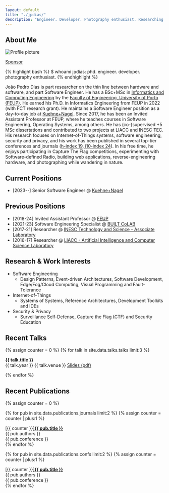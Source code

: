 ```yaml
---
layout: default
title: "./jpdias/"
description: "Engineer. Developer. Photography enthusiast. Researching on the thin line between hardware and software."
---
```


## About Me

<img class="profile-picture" src="images/profile.png" alt="Profile picture">

<a href="https://github.com/sponsors/jpdias" target="blank" class="sponsor sponsor-button"><i class="ri-heart-2-line"></i> Sponsor<a/>

{% highlight bash %}
$ whoami
jpdias: phd. engineer. developer. photography enthusiast.
{% endhighlight %}

João Pedro Dias is part researcher on the thin line between hardware and software, and part Software Engineer. He has a BSc+MSc in [Informatics and Computing Engineering](https://sigarra.up.pt/feup/en/cur_geral.cur_view?pv_ano_lectivo=2018&pv_origem=CUR&pv_tipo_cur_sigla=MI&pv_curso_id=742) by the [Faculty of Engineering, University of Porto (FEUP)](https://sigarra.up.pt/feup/en/WEB_PAGE.INICIAL). He earned his Ph.D. in Informatics Engineering from FEUP in 2022 (with FCT research grant). He maintains a Software Engineer position as a day-to-day job at [Kuehne+Nagel](https://kuehne-nagel.com/). Since 2017, he has been an Invited Assistant Professor at FEUP, where he teaches courses in Software Engineering, Operating Systems, among others. He has (co-)supervised  +5 MSc dissertations and contributed to two projects at LIACC and INESC TEC. His research focuses on Internet-of-Things systems, software engineering, security and privacy, and his work has been published in several top-tier conferences and journals ([h-index 19, i10-index 24](https://scholar.google.com/citations?user=sQ2vKI0AAAAJ)). In his free time, he enjoys participating in Capture The Flag competitions, experimenting with Software-defined Radio, building web applications, reverse-engineering hardware, and photographing while wandering in nature.

## Current Positions

- [2023--] Senior Software Engineer @ [Kuehne+Nagel](https://kuehne-nagel.com)


## Previous Positions

- [2018-24] Invited Assistant Professor @ [FEUP](https://sigarra.up.pt/feup/en/WEB_PAGE.INICIAL)
- [2021-23] Software Engineering Specialist @ [BUILT CoLAB](https://builtcolab.pt/)
- [2017-21] Researcher @ [INESC Technology and Science - Associate Laboratory](https://www.inesctec.pt/en)
- [2016-17] Researcher @ [LIACC - Artificial Intelligence and Computer Science Laboratory](https://liacc.fe.up.pt/)

## Research & Work Interests

- Software Engineering
  - Design Patterns, Event-driven Architectures, Software Development, Edge/Fog/Cloud Computing, Visual Programming and Fault-Tolerance
- Internet-of-Things
  - Systems of Systems, Reference Architectures, Development Toolkits and IDEs
- Security & Privacy
  - Surveillance Self-Defense, Capture the Flag (CTF) and Security Education

## Recent Talks

{% assign counter = 0 %}
{% for talk in site.data.talks.talks limit:3 %}

<article class="talk-item">
    <div class="talk-title"><span><i class="ri-presentation-fill"></i> </span><b>{{ talk.title }}</b><br></div>
    <div>
        <span><i class="ri-calendar-schedule-fill"></i> {{ talk.year }}</span>
        <span><i class="ri-tent-fill"></i> {{ talk.venue }}</span>
        <span><a href="{{ talk.slides }}" target="_blank" rel="noopener noreferrer"><i class="ri-file-download-fill"></i> Slides (pdf)</a></span>
    </div>
   
</article>

{% endfor %}

## Recent Publications

{% assign counter = 0 %}

{% for pub in site.data.publications.journals limit:2 %}
{% assign counter = counter | plus:1 %}
<div class="pub-item">
<div class="pub-title"><span>[{{ counter }}]</span><a href="{{ pub.url }}" target="_blank"><b>{{ pub.title }}</b></a><br></div>
<div><i class="ri-group-line"></i> {{ pub.authors }}</div>
<div><i class="ri-book-3-line"></i>  {{ pub.conference }}</div>
</div>
{% endfor %}

{% for pub in site.data.publications.confs limit:2 %}
{% assign counter = counter | plus:1 %}
<div class="pub-item">
<div class="pub-title"><span>[{{ counter }}]</span><a href="{{ pub.url }}" target="_blank"><b>{{ pub.title }}</b></a><br></div>
<div><i class="ri-group-line"></i> {{ pub.authors }}</div>
<div><i class="ri-book-3-line"></i>  {{ pub.conference }}</div>
</div>
{% endfor %}
